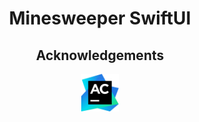 <div align="center">

# Minesweeper SwiftUI

## Acknowledgements

<div>
<img src="assets/AppCode_icon.png" width="60" height="60" alt="AppCode">
</div>


</div>